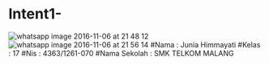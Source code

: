 # Intent1-
![whatsapp image 2016-11-06 at 21 48 12](https://cloud.githubusercontent.com/assets/22739219/20038739/52fe64de-a46b-11e6-8835-dba4bd4a6713.jpeg)
![whatsapp image 2016-11-06 at 21 56 14](https://cloud.githubusercontent.com/assets/22739219/20038782/efa9b842-a46b-11e6-9537-8e7caba63eea.jpeg)
#Nama          : Junia Himmayati
#Kelas         : 17
#Nis           : 4363/1261-070
#Nama Sekolah  : SMK TELKOM MALANG
